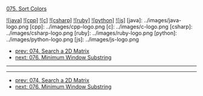 [075. Sort Colors](https://leetcode.com/problems/sort-colors/)

[![java]](../java/075-sort-colors.md)
[![cpp]](../cpp/075-sort-colors.md)
[![c]](../c/075-sort-colors.md)
[![csharp]](../csharp/075-sort-colors.md)
[![ruby]](../ruby/075-sort-colors.md)
[![python]](../python/075-sort-colors.md)
[![js]](../js/075-sort-colors.md)
[java]: ../images/java-logo.png
[cpp]: ../images/cpp-logo.png
[c]: ../images/c-logo.png
[csharp]: ../images/csharp-logo.png
[ruby]: ../images/ruby-logo.png
[python]: ../images/python-logo.png
[js]: ../images/js-logo.png

- [prev: 074. Search a 2D Matrix](074-search-a-2d-matrix.md)
- [next: 076. Minimum Window Substring](076-minimum-window-substring.md)

---



---

- [prev: 074. Search a 2D Matrix](074-search-a-2d-matrix.md)
- [next: 076. Minimum Window Substring](076-minimum-window-substring.md)

